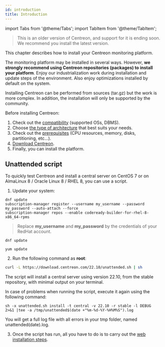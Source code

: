 ```yaml
---
id: introduction
title: Introduction
---
```


import Tabs from '@theme/Tabs';
import TabItem from '@theme/TabItem';

> This is an older version of Centreon, and support for it is ending soon. We recommend you install the latest version.

This chapter describes how to install your Centreon monitoring platform.

The monitoring platform may be installed in several ways. However, **we strongly
recommend using Centreon repositories (packages) to install your
platform**. Enjoy our industrialization work during installation and update steps
of the environment. Also enjoy optimizations installed by default on the system.

Installing Centreon can be performed from sources (tar.gz) but the work is more
complex. In addition, the installation will only be supported by the community.

Before installing Centreon:

1. Check out the [compatibility](compatibility.md) (supported OSs, DBMS).
2. Choose [the type of architecture](architectures.md) that best suits your needs.
3. Check out the [prerequisites](prerequisites.md) (CPU resources, memory, disks, partitioning, etc...).
4. [Download Centreon](https://download.centreon.com/).
5. Finally, you can install the platform.

## Unattended script

To quickly test Centreon and install a central server on CentOS 7 or on AlmaLinux 8 / Oracle Linux 8 / RHEL 8, you
can use a script.

1. Update your system:

<Tabs groupId="sync">
<TabItem value="RHEL 8" label="RHEL 8">

```shell
dnf update
subscription-manager register --username my_username --password my_password --auto-attach --force
subscription-manager repos --enable codeready-builder-for-rhel-8-x86_64-rpms
```

> Replace **my_username** and **my_password** by the credentials of your RedHat account.

</TabItem>

<TabItem value="Alma / Oracle Linux 8" label="Alma / Oracle Linux 8">

```shell
dnf update
```

</TabItem>
<TabItem value="CentOS 7" label="CentOS 7">

```shell
yum update
```

</TabItem>
</Tabs>

2. Run the following command as **root**:

  ```Bash
  curl -L https://download.centreon.com/22.10/unattended.sh | sh
  ```

  The script will install a central server using version 22.10, from the stable repository, with minimal output on your terminal.

  In case of problems when running the script, execute it again using the following command:

  ```shell
  sh -x unattended.sh install -t central -v 22.10 -r stable -l DEBUG  2>&1 |tee -a /tmp/unattended$(date +"%m-%d-%Y-%H%M%S").log
  ```

  You will get a full log file with all errors in your tmp folder, named unattended(date).log.

3. Once the script has run, all you have to do is to carry out the [web installation steps](web-and-post-installation.md).
